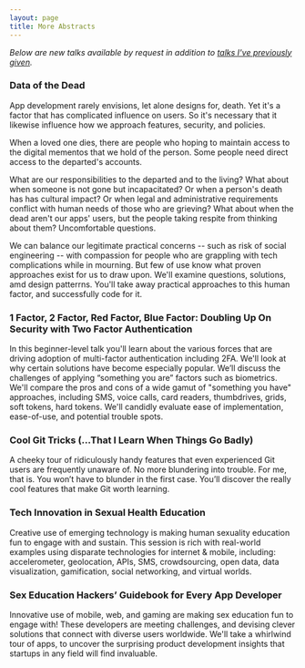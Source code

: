 ```yaml
---
layout: page
title: More Abstracts
---
```


*Below are new talks available by request in addition to [talks I've previously given](/speaking/abstracts).*

### Data of the Dead

App development rarely envisions, let alone designs for, death. Yet it's a factor that has complicated influence on users. So it's necessary that it likewise influence how we approach features, security, and policies.

When a loved one dies, there are people who hoping to maintain access to the digital mementos that we hold of the person. Some people need direct access to the departed's accounts.

What are our responsibilities to the departed and to the living? What about when someone is not gone but incapacitated? Or when a person's death has has cultural impact? Or when legal and administrative requirements conflict with human needs of those who are grieving? What about when the dead aren't our apps' users, but the people taking respite from thinking about them? Uncomfortable questions. 

We can balance our legitimate practical concerns -- such as risk of social engineering -- with compassion for people who are grappling with tech complications while in mourning. But few of use know what proven approaches exist for us to draw upon. We'll examine questions, solutions, amd design patterrns. You'll take away practical approaches to this human factor, and successfully code for it.


<h3> 1 Factor, 2 Factor, Red Factor, Blue Factor: Doubling Up On Security with Two Factor Authentication</h3>
<p>In this beginner-level talk you'll learn about the various forces that are driving adoption of multi-factor authentication including 2FA. We'll look at why certain solutions have become especially popular. We’ll discuss the challenges of applying “something you are” factors such as biometrics. We'll compare the pros and cons of a wide gamut of "something you have" approaches, including SMS, voice calls, card readers, thumbdrives, grids, soft tokens, hard tokens. We'll candidly evaluate ease of implementation, ease-of-use, and potential trouble spots.</p>

<h3>Cool Git Tricks (...That I Learn When Things Go Badly)</h3>
<p>A cheeky tour of ridiculously handy features that even experienced Git users are frequently unaware of.  No more blundering into trouble.  For me, that is.  You won’t have to blunder in the first case. You’ll discover the really cool features that make Git worth learning.</p>

<h3>Tech Innovation in Sexual Health Education</h3>
<p>Creative use of emerging technology is making human sexuality education fun to engage with and sustain. This session is rich with real-world examples using disparate technologies for internet & mobile, including: accelerometer, geolocation, APIs, SMS, crowdsourcing, open data, data visualization, gamification, social networking, and virtual worlds.</p>

<h3>Sex Education Hackers’ Guidebook for Every App Developer</h3>
<p>Innovative use of mobile, web, and gaming are making sex education fun to engage with! These developers are meeting challenges, and devising clever solutions that connect with diverse users worldwide. We'll take a whirlwind tour of apps, to uncover the surprising product development insights that startups in any field will find invaluable.</p>
